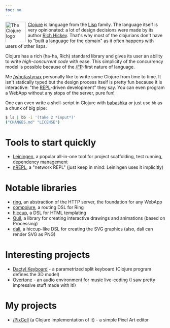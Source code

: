 ```yaml
---
toc: no
...
```


<img src="https://clojure.org/images/clojure-logo-120b.png" style="float: left; margin-right: 0.5em; width: 64px; height: 64px" alt="The Clojure logo">

[Clojure](https://clojure.org/) is language from the [Lisp](https://en.wikipedia.org/wiki/Lisp_(programming_language)) family. The language itself is very opinionated: a lot of design decisions were made by its author [Rich Hickey](https://en.wikipedia.org/wiki/Rich_Hickey). That's why most of the clojurians don't have to "built a language for the domain" as it often happens with users of other lisps.

Clojure has a rich (ha-ha, Rich) standard library and gives its user an ability to write *high-concurrent code* with ease. This simplicity of the concurrency model is possible because of the [/FP]()-first nature of language.

Me [/who/astynax]() personally like to write some Clojure from time to time. It isn't statically typed but the design process itself is pretty fun because it is interactive: "the [REPL](https://en.wikipedia.org/wiki/Read%E2%80%93eval%E2%80%93print_loop)-driven development" they say. You can even program a WebApp without any stops of the server, pure fun!

One can even write a shell-script in Clojure with [babashka](https://github.com/borkdude/babashka) or just use `bb` as a chunk of big pipe:

```bash
$ ls | bb -i '(take 2 *input*)'
("CHANGES.md" "LICENSE")
```

# Tools to start quickly

- [Leiningen](https://leiningen.org/), a popular all-in-one tool for project scaffolding, test running, dependency management
- [nREPL](https://nrepl.org/), a "network REPL" (just keep in mind: Leiningen uses it implicitly)

# Notable libraries

- [ring](https://github.com/ring-clojure/ring), an abstraction of the HTTP server, the foundation for any WebApp
- [compojure](https://github.com/weavejester/compojure), a routing DSL for Ring
- [hiccup](https://github.com/weavejester/hiccup), a DSL for HTML templating
- [Quil](http://quil.info/), a library for creating interactive drawings and animations (based on Processing)
- [dali](https://github.com/stathissideris/dali), a hiccup-like DSL for creating the SVG graphics (also, dali can render SVG as PNG)

# Interesting projects

- [Dactyl Keyboard](https://github.com/adereth/dactyl-keyboard) - a parametrized split keyboard (Clojure program defines the 3D model)
- [Overtone](https://overtone.github.io/) - an audio environment for music live-coding (I saw pretty impressive stuff made with it!)

# My projects

- [/PixCell]() (a Clojure implementation of it) - a simple Pixel Art editor
